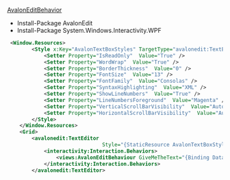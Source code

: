[AvalonEditBehavior](https://stackoverflow.com/questions/18964176/two-way-binding-to-avalonedit-document-text-using-mvvm)

* Install-Package AvalonEdit
* Install-Package System.Windows.Interactivity.WPF

```xml
 <Window.Resources>
        <Style x:Key="AvalonTextBoxStyles" TargetType="avalonedit:TextEditor">
            <Setter Property="IsReadOnly"  Value="True" />
            <Setter Property="WordWrap"  Value="True" />
            <Setter Property="BorderThickness"  Value="0" />
            <Setter Property="FontSize"  Value="13" />
            <Setter Property="FontFamily"  Value="Consolas" />
            <Setter Property="SyntaxHighlighting"  Value="XML" />
            <Setter Property="ShowLineNumbers"  Value="True" />
            <Setter Property="LineNumbersForeground"  Value="Magenta" />
            <Setter Property="VerticalScrollBarVisibility"  Value="Auto" />
            <Setter Property="HorizontalScrollBarVisibility"  Value="Auto" />
        </Style>
    </Window.Resources>
    <Grid>
        <avalonedit:TextEditor 
                               Style="{StaticResource AvalonTextBoxStyles}">
            <interactivity:Interaction.Behaviors>
                <views:AvalonEditBehaviour GiveMeTheText="{Binding Data, Mode=TwoWay, UpdateSourceTrigger=PropertyChanged}"/>
            </interactivity:Interaction.Behaviors>
        </avalonedit:TextEditor>
```
